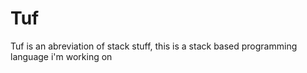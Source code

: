 # Tuf
Tuf is an abreviation of stack stuff, this is a stack based programming language i'm working on
